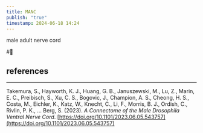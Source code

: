 ```yaml
---
title: MANC
publish: "true"
timestamp: 2024-06-18 14:24
---
```

male adult nerve cord



#🥚 
## references
---
Takemura, S., Hayworth, K. J., Huang, G. B., Januszewski, M., Lu, Z., Marin, E. C., Preibisch, S., Xu, C. S., Bogovic, J., Champion, A. S., Cheong, H. S., Costa, M., Eichler, K., Katz, W., Knecht, C., Li, F., Morris, B. J., Ordish, C., Rivlin, P. K., … Berg, S. (2023). _A Connectome of the Male Drosophila Ventral Nerve Cord_. [https://doi.org/10.1101/2023.06.05.543757](https://doi.org/10.1101/2023.06.05.543757)